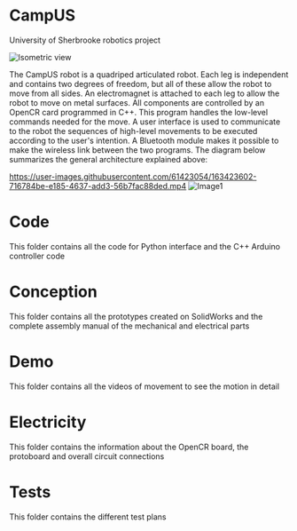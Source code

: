 # CampUS
University of Sherbrooke robotics project
  
  ![Isometric view](https://user-images.githubusercontent.com/98042679/154827627-ff07e487-ea2e-4c38-a949-d4acb07813e9.JPG)
  
The CampUS robot is a quadriped articulated robot. Each leg is independent and contains two degrees of freedom, but all of these allow the robot to move from all sides.   An electromagnet is attached to each leg to allow the robot to move on metal surfaces. All components are controlled by an OpenCR card programmed in C++. This program handles the low-level commands needed for the move. A user interface is used to communicate to the robot the sequences of high-level movements to be executed according to the user's intention. A Bluetooth module makes it possible to make the wireless link between the two programs. The diagram below summarizes the general architecture explained above:


https://user-images.githubusercontent.com/61423054/163423602-716784be-e185-4637-add3-56b7fac88ded.mp4
![Image1](https://user-images.githubusercontent.com/61423054/162639507-b5bcffe8-850c-49e4-9823-b323be120eb4.png)

# Code

  This folder contains all the code for Python interface and the C++ Arduino controller code
  
# Conception 

  This folder contains all the prototypes created on SolidWorks and the complete assembly manual of the mechanical and electrical parts

# Demo 

  This folder contains all the videos of movement to see the motion in detail
  
# Electricity

  This folder contains the information about the OpenCR board, the protoboard and overall circuit connections
  
# Tests

  This folder contains the different test plans 


